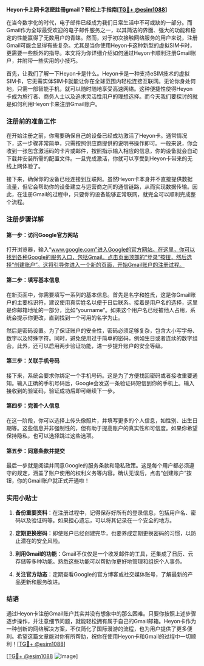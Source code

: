 **Heyon卡上网卡怎麽註冊gmail？轻松上手指南[[TG💪+ @esim1088](https://t.me/s/esim1088)]**

在当今数字化的时代，电子邮件已经成为我们日常生活中不可或缺的一部分。而Gmail作为全球最受欢迎的电子邮件服务之一，以其简洁的界面、强大的功能和稳定的性能赢得了无数用户的青睐。然而，对于初次接触网络服务的用户来说，注册Gmail可能会显得有些复杂。尤其是当你使用Heyon卡这种新型的虚拟SIM卡时，更需要一些额外的指导。本文将为你详细介绍如何通过Heyon卡顺利注册Gmail账户，并附带一些实用的小技巧。

首先，让我们了解一下Heyon卡是什么。Heyon卡是一种支持eSIM技术的虚拟SIM卡，它无需实体SIM卡就能让你在全球范围内轻松连接互联网。无论你身处何地，只需一部智能手机，就可以随时随地享受高速网络。这种便捷性使得Heyon卡成为旅行者、商务人士以及追求灵活性用户的理想选择。而今天我们要探讨的就是如何利用Heyon卡来注册Gmail账户。

### 注册前的准备工作

在开始注册之前，你需要确保自己的设备已经成功激活了Heyon卡。通常情况下，这一步骤非常简单，只需按照供应商提供的说明书操作即可。一般来说，你会收到一张包含激活码的卡片或邮件，按照指示输入相应的信息，你的设备就会自动下载并安装所需的配置文件。一旦完成激活，你就可以享受到Heyon卡带来的无线上网体验了。

接下来，确保你的设备已经连接到互联网。虽然Heyon卡本身并不直接提供数据流量，但它会帮助你的设备建立与运营商之间的通信链路，从而实现数据传输。因此，在注册Gmail的过程中，只要你的设备能够正常联网，就完全可以顺利完成整个流程。

### 注册步骤详解

#### 第一步：访问Google官方网站

打开浏览器，输入“www.google.com”进入Google的官方网站。在这里，你可以找到各种Google的服务入口，包括Gmail。点击页面顶部的“登录”按钮，然后选择“创建账户”。这将引导你进入一个新的页面，开始Gmail账户的注册过程。

#### 第二步：填写基本信息

在新页面中，你需要填写一系列的基本信息。首先是名字和姓氏，这是你Gmail账户的主要标识符，建议使用真实姓名以便于日后联系。接着是用户名的选择，这里是你邮箱地址的一部分，比如“yourname”。如果这个用户名已经被他人占用，系统会提示你更改，直到找到一个可用的名字为止。

然后是密码设置。为了保证账户的安全性，密码必须足够复杂，包含大小写字母、数字以及特殊字符。同时，避免使用过于简单的密码，例如生日或者连续的数字组合。此外，还可以启用两步验证功能，进一步提升账户的安全等级。

#### 第三步：关联手机号码

接下来，系统会要求你绑定一个手机号码。这是为了方便找回密码或者接收重要通知。输入正确的手机号码后，Google会发送一条验证码短信到你的手机上。输入接收到的验证码，验证成功后即可继续下一步。

#### 第四步：完善个人信息

在这一阶段，你可以选择上传头像照片，并填写更多的个人信息，如性别、出生日期等。这些信息并非强制性的，但有助于提高账户的真实性和可信度。如果你希望保持隐私，也可以选择跳过这些选项。

#### 第五步：同意条款并提交

最后一步就是阅读并同意Google的服务条款和隐私政策。这是每个用户都必须遵守的规定，涵盖了账户使用的权利义务等内容。确认无误后，点击“创建账户”按钮，你的Gmail账户就正式开通啦！

### 实用小贴士

1. **备份重要资料**：在注册过程中，记得保存好所有的登录信息，包括用户名、密码以及验证码等。如果担心遗忘，可以将其记录在一个安全的地方。
   
2. **定期更换密码**：即使账户已经创建完毕，也要养成定期更换密码的习惯，以防止潜在的安全风险。

3. **利用Gmail的功能**：Gmail不仅仅是一个收发邮件的工具，还集成了日历、云存储等多种功能。熟悉这些功能可以帮助你更好地管理和组织个人事务。

4. **关注官方动态**：定期查看Google的官方博客或社交媒体账号，了解最新的产品更新和服务改进。

### 结语

通过Heyon卡注册Gmail账户其实并没有想象中的那么困难。只要你按照上述步骤逐步操作，并注意细节问题，就能轻松拥有属于自己的Gmail邮箱。Heyon卡作为一种创新的网络解决方案，不仅简化了国际漫游的流程，也为用户提供了更多便利。希望这篇文章能对你有所帮助，祝你在使用Heyon卡和Gmail的过程中一切顺利！[[TG💪+ @esim1088](https://t.me/s/esim1088)]

[[TG💪+ @esim1088](https://t.me/s/esim1088) ![Image](https://i.postimg.cc/4NQfJmqS/Snipaste-2025-05-13-00-14-12.png)]